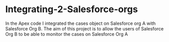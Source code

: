 # Integrating-2-Salesforce-orgs
In the Apex code I integrated the cases object on Salesforce org A with Salesforce Org B.
The aim of this project is to allow the users of Salesforce Org B to be able to monitor the cases on Salesforce Org A
